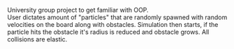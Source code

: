 University group project to get familiar with OOP.
<br/>
User dictates amount of "particles" that are randomly spawned with random velocities on the board along with obstacles.
Simulation then starts, if the particle hits the obstacle it's radius is reduced and obstacle grows. All collisions are elastic.
